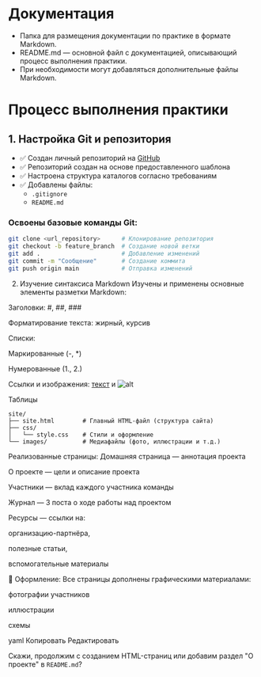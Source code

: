 # Документация

- Папка для размещения документации по практике в формате Markdown.
- README.md — основной файл с документацией, описывающий процесс выполнения практики.
- При необходимости могут добавляться дополнительные файлы Markdown.
# Процесс выполнения практики

## 1. Настройка Git и репозитория

- ✅ Создан личный репозиторий на [GitHub](https://github.com/Leoxir/practice-2025-1)
- ✅ Репозиторий создан на основе предоставленного шаблона
- ✅ Настроена структура каталогов согласно требованиям
- ✅ Добавлены файлы:
  - `.gitignore`
  - `README.md`

### Освоены базовые команды Git:

```bash
git clone <url_repository>      # Клонирование репозитория
git checkout -b feature_branch  # Создание новой ветки
git add .                       # Добавление изменений
git commit -m "Сообщение"       # Создание коммита
git push origin main            # Отправка изменений
```
2. Изучение синтаксиса Markdown
Изучены и применены основные элементы разметки Markdown:

Заголовки: #, ##, ###

Форматирование текста: жирный, курсив

Списки:

Маркированные (-, *)

Нумерованные (1., 2.)

Ссылки и изображения: [текст](ссылка) и ![alt](изображение)

Таблицы

 ```bash, python и т.д.
site/
├── site.html        # Главный HTML-файл (структура сайта)
├── css/
│   └── style.css    # Стили и оформление
└── images/          # Медиафайлы (фото, иллюстрации и т.д.)
 ```
 Реализованные страницы:
Домашняя страница — аннотация проекта

О проекте — цели и описание проекта

Участники — вклад каждого участника команды

Журнал — 3 поста о ходе работы над проектом

Ресурсы — ссылки на:

организацию-партнёра,

полезные статьи,

вспомогательные материалы

🎨 Оформление:
Все страницы дополнены графическими материалами:

фотографии участников

иллюстрации

схемы

yaml
Копировать
Редактировать


Скажи, продолжим с созданием HTML-страниц или добавим раздел "О проекте" в `README.md`?
